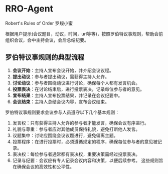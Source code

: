 # RRO-Agent
Robert's Rules of Order 罗规小蜜

根据用户提示(会议题目，动议，时间，url等等)，按照罗伯特议事规则，帮助会前组织会议，会中主持会议，会后总结纪要。

## 罗伯特议事规则的典型流程
1. **会议开始**：主持人宣布会议开始，并介绍会议议程。
2. **提出动议**：参与者提出动议，需获得主持人允许。
3. **讨论动议**：参与者围绕动议进行讨论，确保每个人都有发言机会。
4. **投票表决**：在讨论结束后，进行投票表决，记录每位参与者的意见。
5. **宣布结果**：主持人宣布投票结果，并记录在会议纪要中。
6. **会议结束**：主持人总结会议内容，宣布会议结束。

罗伯特议事规则要求会议参与人员遵守以下几个基本规则：
1. 发言权：只有获得主持人允许的参与者才能发言，确保会议有序进行。
2. 礼貌与尊重：参与者应对其他成员保持礼貌，避免打断他人发言。
3. 议题集中：讨论应围绕会议议题进行，避免偏离主题。
4. 投票程序：在进行投票时，必须遵循规定的程序，确保每位参与者的意见被记录。
5. 表决权：每位参与者通常都有表决权，重要决策需经过投票表决。
6. 记录与纪要：会议应有专人记录会议内容和决策，以便后续参考。
这些规则旨在确保会议的高效性和公平性。